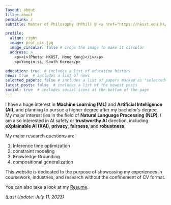 ```yaml
---
layout: about
title: about
permalink: /
subtitle: Master of Philosophy (MPhil) @ <a href="https://hkust.edu.hk/home">HKUST</a>.

profile:
  align: right
  image: prof_pic.jpg
  image_circular: false # crops the image to make it circular
  address: >
    <p><i>(Photo: HKUST, Hong Kong)</i></p>
    <p>Yongin-si, South Korea</p>

education: true  # includes a list of education history
news: true  # includes a list of news
selected_papers: false # includes a list of papers marked as "selected={true}"
latest_posts: false  # includes a list of the newest posts
social: true  # includes social icons at the bottom of the page
---
```


I have a huge interest in **Machine Learning (ML)** and **Artificial Intelligence (AI)**,
and planning to pursue a higher degree after my bachelor's degree. My major
interest lies in the field of **Natural Language Processing (NLP)**. I am also interested
in AI safety or **trustworthy AI** direction, including **eXplainable AI (XAI)**,
**privacy**, **fairness**, and **robustness**.

My major research questions are:

1. Inference time optimization
2. constraint modeling
3. Knowledge Grounding
4. compositional generalization

This website is dedicated to the purpose of showcasing my experiences in
coursework, industries, and research without the confinement of CV format.

You can also take a look at my [Resume](assets/pdf/resume.pdf).

*(Last Update: July 11, 2023)*
